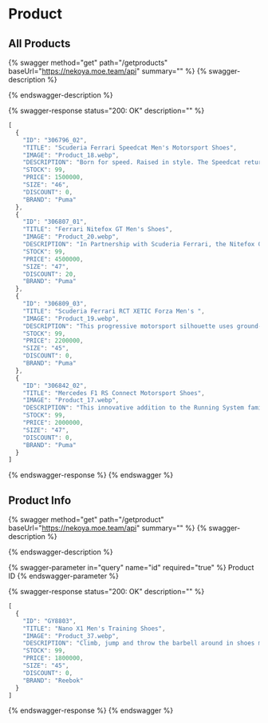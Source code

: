 # Product

## All Products

{% swagger method="get" path="/getproducts" baseUrl="https://nekoya.moe.team/api" summary="" %}
{% swagger-description %}

{% endswagger-description %}

{% swagger-response status="200: OK" description="" %}
```javascript
[
  {
    "ID": "306796_02",
    "TITLE": "Scuderia Ferrari Speedcat Men's Motorsport Shoes",
    "IMAGE": "Product_18.webp",
    "DESCRIPTION": "Born for speed. Raised in style. The Speedcat returns over 20 years later, this time with sleek Scuderia Ferrari engineering. The signature low profile silhouette features a premium suede upper, plus an authentic rounded driver's heel and Scuderia Ferrari racing shield at the heel. Taking iconic track style to the streets.",
    "STOCK": 99,
    "PRICE": 1500000,
    "SIZE": "46",
    "DISCOUNT": 0,
    "BRAND": "Puma"
  },
  {
    "ID": "306807_01",
    "TITLE": "Ferrari Nitefox GT Men's Shoes",
    "IMAGE": "Product_20.webp",
    "DESCRIPTION": "In Partnership with Scuderia Ferrari, the Nitefox GT is inspired by the Ferrari Testarossa’s aerodynamics. One of the most iconic elements is the wind takes on side of the car, giving a very distinctive look.",
    "STOCK": 99,
    "PRICE": 4500000,
    "SIZE": "47",
    "DISCOUNT": 20,
    "BRAND": "Puma"
  },
  {
    "ID": "306809_03",
    "TITLE": "Scuderia Ferrari RCT XETIC Forza Men's ",
    "IMAGE": "Product_19.webp",
    "DESCRIPTION": "This progressive motorsport silhouette uses ground-breaking XETIC cushioning technology to bring you a sleek, high-tech shoe with an ultimately shock-absorbing stride. With sleek Ferrari branding and team colors, it's built for life in the fast lane.",
    "STOCK": 99,
    "PRICE": 2200000,
    "SIZE": "45",
    "DISCOUNT": 0,
    "BRAND": "Puma"
  },
  {
    "ID": "306842_02",
    "TITLE": "Mercedes F1 RS Connect Motorsport Shoes",
    "IMAGE": "Product_17.webp",
    "DESCRIPTION": "This innovative addition to the Running System family is inspired by the revolution in connection and communication in our modern, digital world. The RS Connect rides the wave of technological transformation, with a fresh, futuristic design in eye-popping monochrome neon. A richly layered upper and premium Mercedes-AMG Petronas Motorsport branding at the heel bring a high-end, motorsport feel to these comfortable, cushioned sneaks.",
    "STOCK": 99,
    "PRICE": 2000000,
    "SIZE": "47",
    "DISCOUNT": 0,
    "BRAND": "Puma"
  }
]
```
{% endswagger-response %}
{% endswagger %}

## Product Info

{% swagger method="get" path="/getproduct" baseUrl="https://nekoya.moe.team/api" summary="" %}
{% swagger-description %}

{% endswagger-description %}

{% swagger-parameter in="query" name="id" required="true" %}
Product ID
{% endswagger-parameter %}

{% swagger-response status="200: OK" description="" %}
```javascript
[
  {
    "ID": "GY8803",
    "TITLE": "Nano X1 Men's Training Shoes",
    "IMAGE": "Product_37.webp",
    "DESCRIPTION": "Climb, jump and throw the barbell around in shoes made for the way you work out. Perfected by elite athletes, Reebok Nano X1 Shoes are made for anyone who loves to train hard. This men's version has a Flexweave® knit upper that's breathable yet durable, with integrated support for multidirectional movement. Floatride Energy Foam cushioning in the forefoot provides a responsive feel. A heel clip adds stability.",
    "STOCK": 99,
    "PRICE": 1800000,
    "SIZE": "45",
    "DISCOUNT": 0,
    "BRAND": "Reebok"
  }
]
```
{% endswagger-response %}
{% endswagger %}
